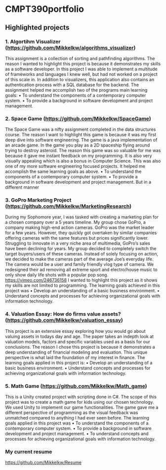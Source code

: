 # CMPT390portfolio

## Highlighted projects

### 1. Algortihm Visualizer (https://github.com/Mikkelkw/algorithms_visualizer)
This assignment is a collection of sorting and pathfinding algorithms. The reason I wanted to highlight this project is because it demonstrates my skills as a software developer. In this project I was able to implement a multitude of frameworks and languages I knew well, but had not worked on a project of this scale in. In addition to visualizers, this application also contains an authentication process with a SQL database for the backend. 
The assignment helped me accomplish two of the programs main learning goals:
•	To understand the components of a contemporary computer system.
•	To provide a background in software development and project management.

### 2. Space Game (https://github.com/Mikkelkw/SpaceGame)
The Space Game was a nifty assignment completed in the data structures course. The reason I want to highlight this game is because it was my first deep dive into software engineering. The game is a java implementation of an arcade game. In the game you play as a 2D spaceship flying around trying to destroy asteroid. The reason this game was so valuable for me was because it gave me instant feedback on my programming. It is also very visually appealing which is also a bonus in Computer Science. This was also one of my more software engineering focused projects. It helped me accomplish the same learning goals as above.
•	To understand the components of a contemporary computer system.
•	To provide a background in software development and project management.
But in a different manner

### 3. GoPro Marketing Project (https://github.com/Mikkelkw/MarketingResearch)
During my Sophomore year, I was tasked with creating a marketing plan for a chosen company over a 5 years timeline. My group chose GoPro, a company making high-end action cameras. GoPro was the market leader for a few years. However, they quickly got overtaken by similar companies offering cameras with the same features but prices significantly lower. Struggling to innovate in a very niche area of multimedia, GoPro’s sales have been declining for years. 
My group decided to completely switch the target buyers/users of these cameras. Instead of solely focusing on action, we decided to make the cameras part of the average Joe’s everyday life. The camera would be a user and family friendly vlog type of camera. We redesigned their ad removing all extreme sport and electro/house music to only show daily life shots with a popular pop song. 
https://vimeo.com/246736158
I wanted to highlight this project as it shows my skills are not limited to programming. The learning goals achieved in this project was • Develop an understanding of a basic business environment.
•	Understand concepts and processes for achieving organizational goals with
information technology.

### 4. Valuation Essay: How do firms value assets? (https://github.com/Mikkelkw/valuation_essay)
This project is an extensive essay exploring how you would go about valuing assets in todays day and age. The paper takes an indepth look at valuation models, factors and specific variables used as a basis for our conclusions. The reason I chose this project is because it demonstrates a deep understanding of financial modeling and evaluation. This unique perspective is what laid the foundation of my interest in finance. The learning goals applied in this project is:
• Develop an understanding of a basic business environment.
•	Understand concepts and processes for achieving organizational goals with
information technology.

### 5. Math Game (https://github.com/Mikkelkw/Math_game)
This is a Unity created project with scripting done in C#. The scope of this project was to create a math game for kids using our chosen technology. We used Unity to implement our game functionalities. The game gave me a different perspective of programming as the visual feedback was unmatched compared to anything I had ever seen before. The learning goals applied in this project was 
• To understand the components of a contemporary computer system.
• To provide a background in software development and project management.
• To understand concepts and processes for achieving organizational goals with
information technology.

### My current resume
https://github.com/Mikkelkw/Resume


